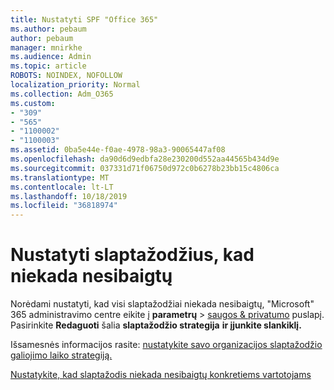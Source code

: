 ```yaml
---
title: Nustatyti SPF "Office 365"
ms.author: pebaum
author: pebaum
manager: mnirkhe
ms.audience: Admin
ms.topic: article
ROBOTS: NOINDEX, NOFOLLOW
localization_priority: Normal
ms.collection: Adm_O365
ms.custom:
- "309"
- "565"
- "1100002"
- "1100003"
ms.assetid: 0ba5e44e-f0ae-4978-98a3-90065447af08
ms.openlocfilehash: da90d6d9edbfa28e230200d552aa44565b434d9e
ms.sourcegitcommit: 037331d71f06750d972c0b6278b23bb15c4806ca
ms.translationtype: MT
ms.contentlocale: lt-LT
ms.lasthandoff: 10/18/2019
ms.locfileid: "36818974"
---
```

# <a name="set-passwords-to-never-expire"></a>Nustatyti slaptažodžius, kad niekada nesibaigtų

Norėdami nustatyti, kad visi slaptažodžiai niekada nesibaigtų, "Microsoft" 365 administravimo centre eikite į **parametrų** > [saugos &amp; privatumo](https://portal.office.com/adminportal/home#/settings/security) puslapį. Pasirinkite **Redaguoti** šalia **slaptažodžio strategija** **ir įjunkite slankiklį.**
  
Išsamesnės informacijos rasite: [nustatykite savo organizacijos slaptažodžio galiojimo laiko strategiją.](https://docs.microsoft.com/office365/admin/manage/set-password-expiration-policy)
  
[Nustatykite, kad slaptažodis niekada nesibaigtų konkretiems vartotojams](https://docs.microsoft.com/office365/admin/add-users/set-password-to-never-expire)
  